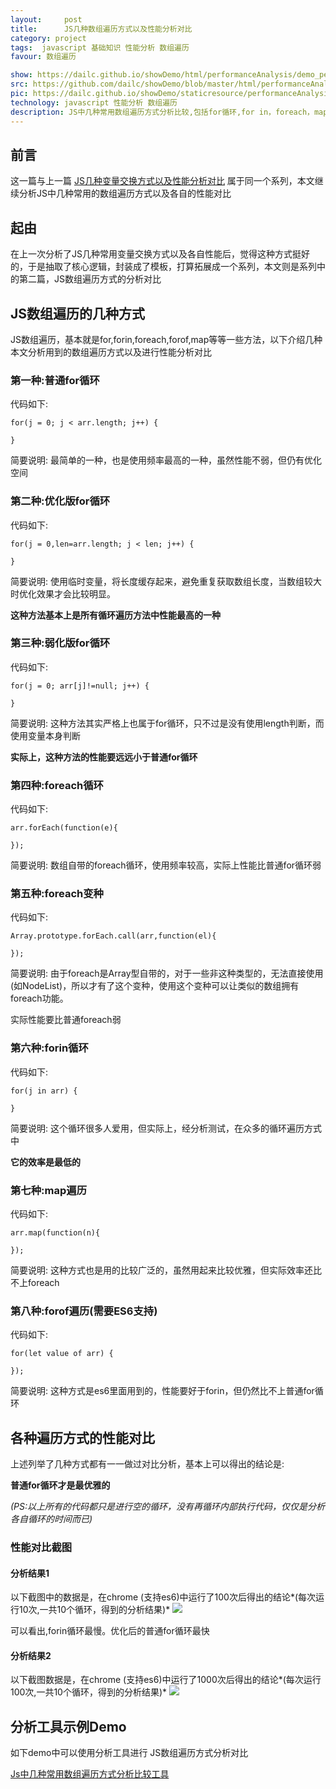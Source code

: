 ```yaml
---
layout:     post
title:      JS几种数组遍历方式以及性能分析对比
category: project
tags:  javascript 基础知识 性能分析 数组遍历
favour: 数组遍历

show: https://dailc.github.io/showDemo/html/performanceAnalysis/demo_performanceAnalysis_jsarrayGoThrough.html
src: https://github.com/dailc/showDemo/blob/master/html/performanceAnalysis/demo_performanceAnalysis_jsarrayGoThrough.html
pic: https://dailc.github.io/showDemo/staticresource/performanceAnalysis/demo_js_performanceAnalysis_jsarrayGoThrough_2.png
technology: javascript 性能分析 数组遍历
description: JS中几种常用数组遍历方式分析比较,包括for循环,for in，foreach，map法等
---
```


## 前言
这一篇与上一篇 [JS几种变量交换方式以及性能分析对比](https://dailc.github.io/2016/11/21/baseKnowlenge_javascript_exchangeValue) 属于同一个系列，本文继续分析JS中几种常用的数组遍历方式以及各自的性能对比

## 起由
在上一次分析了JS几种常用变量交换方式以及各自性能后，觉得这种方式挺好的，于是抽取了核心逻辑，封装成了模板，打算拓展成一个系列，本文则是系列中的第二篇，JS数组遍历方式的分析对比

## JS数组遍历的几种方式
JS数组遍历，基本就是for,forin,foreach,forof,map等等一些方法，以下介绍几种本文分析用到的数组遍历方式以及进行性能分析对比

### 第一种:普通for循环

代码如下:

``` 
for(j = 0; j < arr.length; j++) {
   
} 
```
简要说明:
最简单的一种，也是使用频率最高的一种，虽然性能不弱，但仍有优化空间

### 第二种:优化版for循环

代码如下:

``` 
for(j = 0,len=arr.length; j < len; j++) {
   
}
```
简要说明:
使用临时变量，将长度缓存起来，避免重复获取数组长度，当数组较大时优化效果才会比较明显。

**这种方法基本上是所有循环遍历方法中性能最高的一种**

### 第三种:弱化版for循环

代码如下:

``` 
for(j = 0; arr[j]!=null; j++) {
   
}
```
简要说明:
这种方法其实严格上也属于for循环，只不过是没有使用length判断，而使用变量本身判断

**实际上，这种方法的性能要远远小于普通for循环**

### 第四种:foreach循环

代码如下:

``` 
arr.forEach(function(e){  
   
});
```
简要说明:
数组自带的foreach循环，使用频率较高，实际上性能比普通for循环弱

### 第五种:foreach变种

代码如下:

``` 
Array.prototype.forEach.call(arr,function(el){  
   
});
```
简要说明:
由于foreach是Array型自带的，对于一些非这种类型的，无法直接使用(如NodeList)，所以才有了这个变种，使用这个变种可以让类似的数组拥有foreach功能。

实际性能要比普通foreach弱

### 第六种:forin循环

代码如下:

``` 
for(j in arr) {
   
}
```
简要说明:
这个循环很多人爱用，但实际上，经分析测试，在众多的循环遍历方式中

**它的效率是最低的**

### 第七种:map遍历

代码如下:

``` 
arr.map(function(n){  
   
});
```
简要说明:
这种方式也是用的比较广泛的，虽然用起来比较优雅，但实际效率还比不上foreach

### 第八种:forof遍历(需要ES6支持)

代码如下:

``` 
for(let value of arr) {  
   
});
```
简要说明:
这种方式是es6里面用到的，性能要好于forin，但仍然比不上普通for循环

## 各种遍历方式的性能对比
上述列举了几种方式都有一一做过对比分析，基本上可以得出的结论是: 

**普通for循环才是最优雅的**

*(PS:以上所有的代码都只是进行空的循环，没有再循环内部执行代码，仅仅是分析各自循环的时间而已)*

### 性能对比截图

#### 分析结果1
以下截图中的数据是，在chrome (支持es6)中运行了100次后得出的结论*(每次运行10次,一共10个循环，得到的分析结果)*
![](https://dailc.github.io/showDemo/staticresource/performanceAnalysis/demo_js_performanceAnalysis_jsarrayGoThrough_1.png)

可以看出,forin循环最慢。优化后的普通for循环最快

#### 分析结果2
以下截图数据是，在chrome (支持es6)中运行了1000次后得出的结论*(每次运行100次,一共10个循环，得到的分析结果)*
![](https://dailc.github.io/showDemo/staticresource/performanceAnalysis/demo_js_performanceAnalysis_jsarrayGoThrough_2.png)

## 分析工具示例Demo
如下demo中可以使用分析工具进行 JS数组遍历方式分析对比

[Js中几种常用数组遍历方式分析比较工具](https://dailc.github.io/showDemo/html/performanceAnalysis/demo_performanceAnalysis_jsarrayGoThrough.html)
